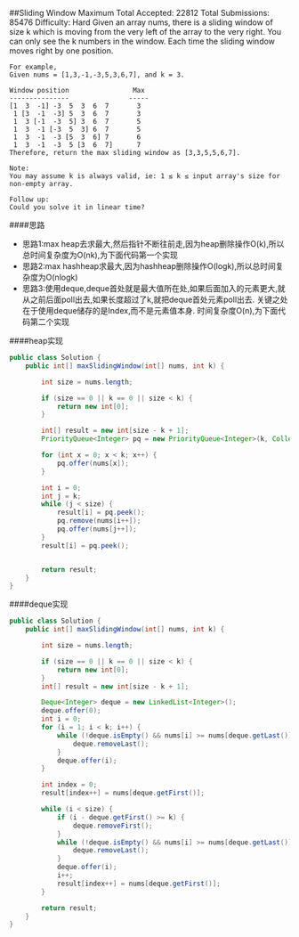 ##Sliding Window Maximum
	Total Accepted: 22812 Total Submissions: 85476 Difficulty: Hard
	Given an array nums, there is a sliding window of size k which is moving from the very left of the array to the very right. You can only see the k numbers in the window. Each time the sliding window moves right by one position.

	For example,
	Given nums = [1,3,-1,-3,5,3,6,7], and k = 3.

	Window position                Max
	---------------               -----
	[1  3  -1] -3  5  3  6  7       3
	 1 [3  -1  -3] 5  3  6  7       3
	 1  3 [-1  -3  5] 3  6  7       5
	 1  3  -1 [-3  5  3] 6  7       5
	 1  3  -1  -3 [5  3  6] 7       6
	 1  3  -1  -3  5 [3  6  7]      7
	Therefore, return the max sliding window as [3,3,5,5,6,7].

	Note:
	You may assume k is always valid, ie: 1 ≤ k ≤ input array's size for non-empty array.

	Follow up:
	Could you solve it in linear time?

####思路
- 思路1:max heap去求最大,然后指针不断往前走,因为heap删除操作O(k),所以总时间复杂度为O(nk),为下面代码第一个实现
- 思路2:max hashheap求最大,因为hashheap删除操作O(logk),所以总时间复杂度为O(nlogk)
- 思路3:使用deque,deque首处就是最大值所在处,如果后面加入的元素更大,就从之前后面poll出去,如果长度超过了k,就把deque首处元素poll出去. 关键之处在于使用deque储存的是Index,而不是元素值本身. 时间复杂度O(n),为下面代码第二个实现

####heap实现
```java
public class Solution {
    public int[] maxSlidingWindow(int[] nums, int k) {

        int size = nums.length;

        if (size == 0 || k == 0 || size < k) {
            return new int[0];
        }

        int[] result = new int[size - k + 1];
        PriorityQueue<Integer> pq = new PriorityQueue<Integer>(k, Collections.reverseOrder());

        for (int x = 0; x < k; x++) {
            pq.offer(nums[x]);
        }

        int i = 0;
        int j = k;
        while (j < size) {
            result[i] = pq.peek();
            pq.remove(nums[i++]);
            pq.offer(nums[j++]);
        }
        result[i] = pq.peek();


        return result;
    }
}
```

####deque实现
```java
public class Solution {
    public int[] maxSlidingWindow(int[] nums, int k) {

        int size = nums.length;

        if (size == 0 || k == 0 || size < k) {
            return new int[0];
        }
        int[] result = new int[size - k + 1];

        Deque<Integer> deque = new LinkedList<Integer>();
        deque.offer(0);
        int i = 0;
        for (i = 1; i < k; i++) {
            while (!deque.isEmpty() && nums[i] >= nums[deque.getLast()]) {
                deque.removeLast();
            }
            deque.offer(i);
        }

        int index = 0;
        result[index++] = nums[deque.getFirst()];

        while (i < size) {
            if (i - deque.getFirst() >= k) {
                deque.removeFirst();
            }
            while (!deque.isEmpty() && nums[i] >= nums[deque.getLast()]) {
                deque.removeLast();
            }
            deque.offer(i);
            i++;
            result[index++] = nums[deque.getFirst()];
        }

        return result;
    }
}
```
